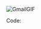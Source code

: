 ![GmailGIF](https://github.com/user-attachments/assets/0d02d912-2f2d-4cbc-bff3-62bcbac67af6)


Code:
